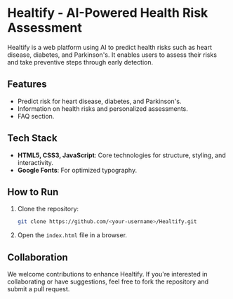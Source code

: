 # Healtify - AI-Powered Health Risk Assessment

Healtify is a web platform using AI to predict health risks such as heart disease, diabetes, and Parkinson's. It enables users to assess their risks and take preventive steps through early detection.

## Features

- Predict risk for heart disease, diabetes, and Parkinson's.
- Information on health risks and personalized assessments.
- FAQ section.

## Tech Stack

- **HTML5, CSS3, JavaScript**: Core technologies for structure, styling, and interactivity.
- **Google Fonts**: For optimized typography.

## How to Run

1. Clone the repository:

    ```bash
    git clone https://github.com/<your-username>/Healtify.git
    ```

2. Open the `index.html` file in a browser.

## Collaboration

We welcome contributions to enhance Healtify. If you're interested in collaborating or have suggestions, feel free to fork the repository and submit a pull request.
